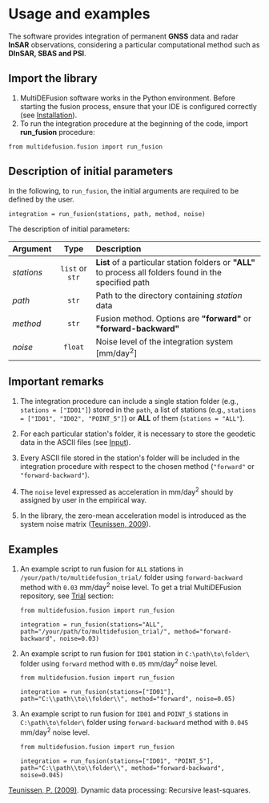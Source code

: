 # Usage and examples

The software provides integration of permanent **GNSS** data and radar **InSAR** observations, considering a particular computational method such as **DInSAR, SBAS and PSI**.

## Import the library

1. MultiDEFusion software works in the Python environment. Before starting the fusion process, ensure that your IDE is configured correctly (see [Installation](../installation/)).
2. To run the integration procedure at the beginning of the code, import **run_fusion** procedure:

`from multidefusion.fusion import run_fusion`


## Description of initial parameters

In the following, to `run_fusion`, the initial arguments are required to be defined by the user.

`integration = run_fusion(stations, path, method, noise)`

The description of initial parameters:

| Argument   | Type    | Description|
| :---       | :----:  | :---       |
| *stations* | `list` or `str`  | **List** of a particular station folders or **"ALL"** to process all folders found in the specified path|
| *path*     | `str`  | Path to the directory containing *station* data|
| *method*   | `str`  | Fusion method. Options are **"forward"** or **"forward-backward"**|
| *noise*    | `float`| Noise level of the integration system [mm/day<sup>2</sup>]

## Important remarks

1. The integration procedure can include a single station folder (e.g., `stations = ["ID01"]`) stored in the `path`, a list of stations (e.g., `stations = ["ID01", "ID02", "POINT_5"]`) or **ALL** of them (`stations = "ALL"`).

2. For each particular station's folder, it is necessary to store the geodetic data in the ASCII files (see [Input](../input/)).

3. Every ASCII file stored in the station's folder will be included in the integration procedure with respect to the chosen method (`"forward"` or `"forward-backward"`).

4. The `noise` level expressed as acceleration in mm/day<sup>2</sup> should by assigned by user in the empirical way.

5. In the library, the zero-mean acceleration model is introduced as the system noise matrix ([Teunissen, 2009](http://hdl.handle.net/20.500.11937/9039)).

## Examples

1. An example script to run fusion for `ALL` stations in `/your/path/to/multidefusion_trial/` folder using `forward-backward` method with `0.03` mm/day<sup>2</sup> noise level. To get a trial MultiDEFusion repository, see [Trial](../trial/) section:  

    ```
    from multidefusion.fusion import run_fusion

    integration = run_fusion(stations="ALL", path="/your/path/to/multidefusion_trial/", method="forward-backward", noise=0.03)
    ```
    
2. An example script to run fusion for `ID01` station in `C:\path\to\folder\` folder using `forward` method with `0.05` mm/day<sup>2</sup> noise level.

    ```
    from multidefusion.fusion import run_fusion

    integration = run_fusion(stations=["ID01"], path="C:\\path\\to\\folder\\", method="forward", noise=0.05)
    ```

3. An example script to run fusion for `ID01` and `POINT_5` stations in `C:\path\to\folder\` folder using `forward-backward` method with `0.045` mm/day<sup>2</sup> noise level.

    ```
    from multidefusion.fusion import run_fusion

    integration = run_fusion(stations=["ID01", "POINT_5"], path="C:\\path\\to\\folder\\", method="forward-backward", noise=0.045)
    ```

[Teunissen, P. (2009)](http://hdl.handle.net/20.500.11937/9039). Dynamic data processing: Recursive least-squares.

